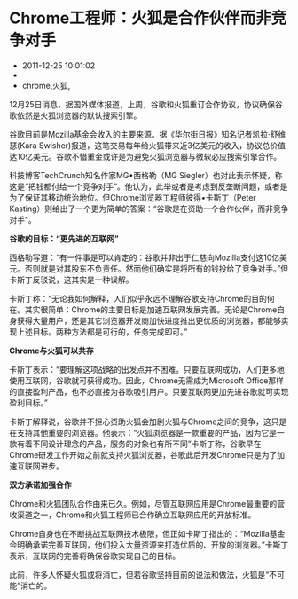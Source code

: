 # Chrome工程师：火狐是合作伙伴而非竞争对手
- 2011-12-25 10:01:02
- 
- chrome,火狐,

12月25日消息，据国外媒体报道，上周，谷歌和火狐重订合作协议，协议确保谷歌依然是火狐浏览器的默认搜索引擎。

谷歌目前是Mozilla基金会收入的主要来源。据《华尔街日报》知名记者凯拉·舒维瑟(Kara Swisher)报道，这笔交易每年给火狐带来近3亿美元的收入，协议总价值达10亿美元。谷歌不惜重金或许是为避免火狐浏览器与微软必应搜索引擎合作。

科技博客TechCrunch知名作家MG•西格勒（MG Siegler）也对此表示怀疑，称这是“把钱都付给一个竞争对手”。他认为，此举或者是考虑到反垄断问题，或者是为了保证其移动统治地位。但Chrome浏览器工程师彼得•卡斯丁（Peter Kasting）则给出了一个更为简单的答案：“谷歌是在资助一个合作伙伴，而非竞争对手”。

<strong>谷歌的目标：“更先进的互联网”</strong>

西格勒写道：“有一件事是可以肯定的：谷歌并非出于仁慈向Mozilla支付这10亿美元。否则就是对其股东不负责任。然而他们确实是将所有的钱投给了竞争对手。”但卡斯丁反驳说，这其实是一种误解。

卡斯丁称：“无论我如何解释，人们似乎永远不理解谷歌支持Chrome的目的何在。其实很简单：Chrome的主要目标是加速互联网发展完善。无论是Chrome自身获得大量用户，还是其它浏览器开发商加快进度推出更优质的浏览器，都能够实现上述目标。两种方法都是可行的，任务完成即可。”

<strong>Chrome与火狐可以共存</strong>

卡斯丁表示：“要理解这项战略的出发点并不困难。只要互联网成功，人们更多地使用互联网，谷歌就可获得成功。因此，Chrome无需成为Microsoft Office那样的直接盈利产品，也不必直接为谷歌吸引用户。只要互联网更加先进谷歌就可实现盈利目标。”

卡斯丁解释说，谷歌并不担心资助火狐会加剧火狐与Chrome之间的竞争，这只是在支持其他重要的浏览器。他表示：“火狐浏览器是一款重要的产品，因为它是一款有着不同设计理念的产品，服务的对象也有所不同”卡斯丁称，谷歌早在Chrome研发工作开始之前就支持火狐浏览器，谷歌此后开发Chrome只是为了加速互联网进步。

<strong>双方承诺加强合作</strong>

Chrome和火狐团队合作由来已久。例如，尽管互联网应用是Chrome最重要的营收渠道之一，Chrome和火狐工程师已合作确立互联网应用的开放标准。

Chrome自身也在不断挑战互联网技术极限，但正如卡斯丁指出的：“Mozilla基金会明确承诺完善互联网，他们投入大量资源来打造优质的、开放的浏览器。”卡斯丁表示，互联网的完善将确保谷歌实现自己的目标。

此前，许多人怀疑火狐或将消亡，但若谷歌坚持目前的说法和做法，火狐是“不可能”消亡的。